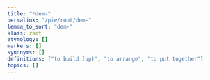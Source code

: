 ```yaml
---
title: "*dem-"
permalink: "/pie/root/dem-"
lemma_to_sort: "dem-"
klass: root
etymology: []
markers: []
synonyms: []
definitions: ["to build (up)", "to arrange", "to put together"]
topics: []
---
```


